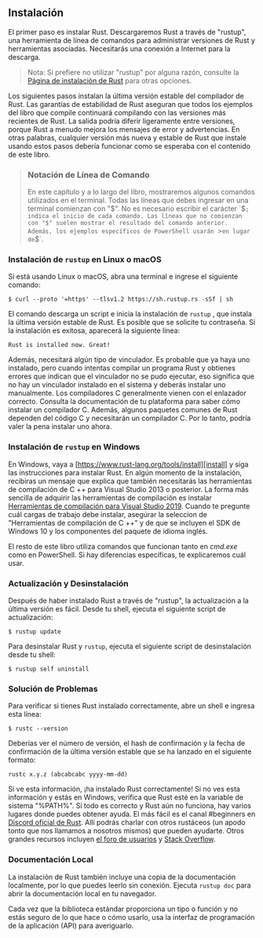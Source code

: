 ## Instalación

El primer paso es instalar Rust. Descargaremos Rust a través de "rustup", una
herramienta de línea de comandos para administrar versiones de Rust y herramientas asociadas. Necesitarás
una conexión a Internet para la descarga.

> Nota: Si prefiere no utilizar "rustup" por alguna razón, consulte la [Página
> de instalación de Rust](https://www.rust-lang.org/tools/install) para otras opciones.

Los siguientes pasos instalan la última versión estable del compilador de Rust.
Las garantías de estabilidad de Rust aseguran que todos los ejemplos del libro que
compile continuará compilando con las versiones más recientes de Rust. La salida podría
diferir ligeramente entre versiones, porque Rust a menudo mejora los mensajes de error
y advertencias. En otras palabras, cualquier versión más nueva y estable de Rust que instale
usando estos pasos debería funcionar como se esperaba con el contenido de este libro.

> ### Notación de Línea de Comando
>
> En este capítulo y a lo largo del libro, mostraremos algunos comandos utilizados en el
> terminal. Todas las líneas que debes ingresar en una terminal comienzan con "$".
> No es necesario escribir el carácter `$`; indica el inicio de cada
> comando. Las líneas que no comienzan con "$" suelen mostrar el resultado del
> comando anterior. Además, los ejemplos específicos de PowerShell usarán `>`
> en lugar de `$`.

### Instalación de `rustup` en Linux o macOS

Si está usando Linux o macOS, abra una terminal e ingrese el siguiente comando:

```console
$ curl --proto '=https' --tlsv1.2 https://sh.rustup.rs -sSf | sh
```

El comando descarga un script e inicia la instalación de `rustup`
, que instala la última versión estable de Rust. Es posible que se solicite
tu contraseña. Si la instalación es exitosa, aparecerá la siguiente línea:

```text
Rust is installed now. Great!
```

Además, necesitará algún tipo de vinculador. Es probable que ya haya uno
instalado, pero cuando intentas compilar un programa Rust y obtienes errores que indican
que el vinculador no se pudo ejecutar, eso significa que no hay un vinculador instalado en el
sistema y deberás instalar uno manualmente. Los compiladores C generalmente vienen con
el enlazador correcto. Consulta la documentación de tu plataforma para saber cómo instalar un
compilador C. Además, algunos paquetes comunes de Rust dependen del código C y necesitarán un
compilador C. Por lo tanto, podría valer la pena instalar uno ahora.

### Instalación de `rustup` en Windows

En Windows, vaya a [https://www.rust-lang.org/tools/install][install] y siga
las instrucciones para instalar Rust. En algún momento de la instalación,
recibiras un mensaje que explica que también necesitarás las herramientas de compilación de C ++ para
Visual Studio 2013 o posterior. La forma más sencilla de adquirir las herramientas de compilación es
instalar [Herramientas de compilación para Visual Studio 2019][visualstudio]. Cuando te pregunte cuál
cargas de trabajo debe instalar, asegúrar la seleccion de "Herramientas de compilación de C ++" y de que
se incluyen el SDK de Windows 10 y los componentes del paquete de idioma inglés.

[install]: https://www.rust-lang.org/tools/install
[visualstudio]: https://visualstudio.microsoft.com/visual-cpp-build-tools/

El resto de este libro utiliza comandos que funcionan tanto en *cmd.exe* como en PowerShell.
Si hay diferencias específicas, te explicaremos cuál usar.

### Actualización y Desinstalación

Después de haber instalado Rust a través de "rustup", la actualización a la última versión es
fácil. Desde tu shell, ejecuta el siguiente script de actualización:

```console
$ rustup update
```

Para desinstalar Rust y `rustup`, ejecuta el siguiente script de desinstalación desde tu
shell:

```console
$ rustup self uninstall
```

### Solución de Problemas

Para verificar si tienes Rust instalado correctamente, abre un shell e ingresa esta
línea:


```console
$ rustc --version
```

Deberías ver el número de versión, el hash de confirmación y la fecha de confirmación de la última
versión estable que se ha lanzado en el siguiente formato:

```text
rustc x.y.z (abcabcabc yyyy-mm-dd)
```

Si ve esta información, ¡ha instalado Rust correctamente! Si no
ves esta información y estás en Windows, verifica que Rust esté en la
variable de sistema "%PATH%". Si todo es correcto y Rust aún no funciona, hay
varios lugares donde puedes obtener ayuda. El más fácil es el canal #beginners en
[Discord oficial de Rust][discord]. Allí podrás charlar con otros rustáceos
(un apodo tonto que nos llamamos a nosotros mismos) que pueden ayudarte. Otros grandes
recursos incluyen [el foro de usuarios][users] y [Stack Overflow][stackoverflow].

[discord]: https://discord.gg/rust-lang
[users]: https://users.rust-lang.org/
[stackoverflow]: https://stackoverflow.com/questions/tagged/rust

### Documentación Local

La instalación de Rust también incluye una copia de la documentación localmente, por lo que
puedes leerlo sin conexión. Ejecuta `rustup doc` para abrir la documentación local en
tu navegador.

Cada vez que la biblioteca estándar proporciona un tipo o función y no estás
seguro de lo que hace o cómo usarlo, usa la interfaz de programación de la aplicación
(API) para averiguarlo.
